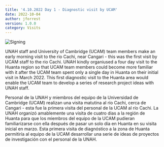 ```yaml
---
title: '4.10.2022 Day 1 - Diagnostic visit by UCAM'
date: 2022-10-04 
author: jforrest
version: 1.0.0
category: Visits
---
```


![Signing](/assets/posts/1RioCachi.JPG)

UNAH staff and University of Cambridge (UCAM) team members make an early morning visit to the rio Cachi, near Cangari - this was the first visit by UCAM staff to the rio Cachi. UNAH kindly organiused a four day visit to the Huanta region so that UCAM team members could become more familiar with it after the UCAM team spent only a single day in Huanta on their initial visit in March 2022. This first diagnostic visit to the Huanta area would enable the UCAM team to develop a series of research project ideas with UNAH staff.

Personal de la UNAH y miembros del equipo de la Universidad de Cambridge (UCAM) realizan una visita matutina al río Cachi, cerca de Cangari - esta fue la primera visita del personal de la UCAM al río Cachi. La UNAH organizó amablemente una visita de cuatro dias a la región de Huanta para que los miembros del equipo de la UCAM pudieran familiarizarse con ella después de pasar un solo día en Huanta en su visita inicial en marzo. Esta primera visita de diagnóstico a la zona de Huanta permitiría al equipo de la UCAM desarrollar una serie de ideas de proyectos de investigación con el personal de la UNAH.


